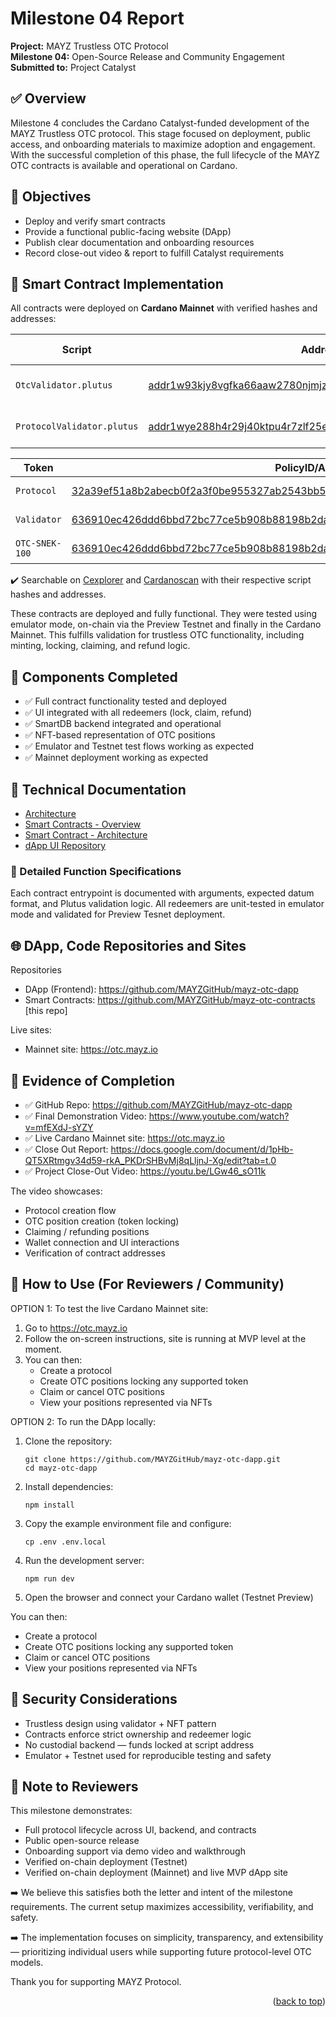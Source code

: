 # Milestone 04 Report

**Project:** MAYZ Trustless OTC Protocol  
**Milestone 04:** Open-Source Release and Community Engagement  
**Submitted to:** Project Catalyst

## ✅ Overview

Milestone 4 concludes the Cardano Catalyst-funded development of the MAYZ Trustless OTC protocol. This stage focused on deployment, public access, and onboarding materials to maximize adoption and engagement. With the successful completion of this phase, the full lifecycle of the MAYZ OTC contracts is available and operational on Cardano.

## 🎯 Objectives

- Deploy and verify smart contracts
- Provide a functional public-facing website (DApp)
- Publish clear documentation and onboarding resources
- Record close-out video & report to fulfill Catalyst requirements

## 🧠 Smart Contract Implementation

All contracts were deployed on **Cardano Mainnet** with verified hashes and addresses:

| Script | Address | Type | Plutus Version |
|--------|------|------|------|
| `OtcValidator.plutus` | [addr1w93kjy8vgfka66aaw2780njmjz9csxvt9k43snv7mwmvfygnwg8nw](https://cexplorer.io/address/addr1w93kjy8vgfka66aaw2780njmjz9csxvt9k43snv7mwmvfygnwg8nw) | Validator and Policy | v3 |
| `ProtocolValidator.plutus` | [addr1wye288h4r29j40ktpu4r7zlf25e84vj58w63r5jnxp3xphgs645fj](https://cexplorer.io/address/addr1wye288h4r29j40ktpu4r7zlf25e84vj58w63r5jnxp3xphgs645fj) | Validator and Policy | v3 |

| Token | PolicyID/Assetname | Type | Network |
|--------|------|------|------|
| `Protocol` | [32a39ef51a8b2abecb0f2a3f0be955327ab2543bb511d253306260dd](https://cexplorer.io/policy/32a39ef51a8b2abecb0f2a3f0be955327ab2543bb511d253306260dd) | Protocol Policy ID | Mainnet |
| `Validator` | [636910ec426ddd6bbd72bc77ce5b908b88198b2dab184d9edbb6c491](https://cexplorer.io/policy/636910ec426ddd6bbd72bc77ce5b908b88198b2dab184d9edbb6c491) | Validator Policy ID | Mainnet |
| `OTC-SNEK-100` | [636910ec426ddd6bbd72bc77ce5b908b88198b2dab184d9edbb6c491.4f54432d534e454b2d313030](https://cexplorer.io/asset/asset1m3w4yj0y97fkd47tphz09fzfwy3pu6aas4hw5l) | OTC token | Mainnet |

✔️ Searchable on [Cexplorer](https://cexplorer.io/) and [Cardanoscan](https://cardanoscan.io/) with their respective script hashes and addresses.

These contracts are deployed and fully functional. They were tested using emulator mode, on-chain via the Preview Testnet and finally in the Cardano Mainnet. This fulfills validation for trustless OTC functionality, including minting, locking, claiming, and refund logic.

## 🔧 Components Completed

- ✅ Full contract functionality tested and deployed
- ✅ UI integrated with all redeemers (lock, claim, refund)
- ✅ SmartDB backend integrated and operational
- ✅ NFT-based representation of OTC positions
- ✅ Emulator and Testnet test flows working as expected
- ✅ Mainnet deployment working as expected

## 📄 Technical Documentation

- [Architecture](../docs/MAYZ-OTC-Architecture.md)
- [Smart Contracts - Overview](../docs/MAYZ-OTC-Architecture.md)
- [Smart Contract - Architecture](../smart-contracts/README.md)
- [dApp UI Repository](https://github.com/MAYZGitHub/mayz-otc-dapp)

### 🧮 Detailed Function Specifications

Each contract entrypoint is documented with arguments, expected datum format, and Plutus validation logic. All redeemers are unit-tested in emulator mode and validated for  Preview Tesnet deployment.

## 🌐 DApp, Code Repositories and Sites

Repositories
- DApp (Frontend): <https://github.com/MAYZGitHub/mayz-otc-dapp>
- Smart Contracts: <https://github.com/MAYZGitHub/mayz-otc-contracts> [this repo]

Live sites:
- Mainnet site: <https://otc.mayz.io>

## 📸 Evidence of Completion

- ✅ GitHub Repo: <https://github.com/MAYZGitHub/mayz-otc-dapp>
- ✅ Final Demonstration Video: <https://www.youtube.com/watch?v=mfEXdJ-sYZY>
- ✅ Live Cardano Mainnet site: <https://otc.mayz.io>
- ✅ Close Out Report: <https://docs.google.com/document/d/1pHb-QT5XRtmgv34d59-rkA_PKDrSHBvMj8qLljnJ-Xg/edit?tab=t.0>
- ✅ Project Close-Out Video: <https://youtu.be/LGw46_sO11k>

The video showcases:

- Protocol creation flow
- OTC position creation (token locking)
- Claiming / refunding positions
- Wallet connection and UI interactions
- Verification of contract addresses

## 📄 How to Use (For Reviewers / Community)

OPTION 1: To test the live Cardano Mainnet site:

1. Go to <https://otc.mayz.io>
2. Follow the on-screen instructions, site is running at MVP level at the moment.
3. You can then:
      - Create a protocol
      - Create OTC positions locking any supported token
      - Claim or cancel OTC positions
      - View your positions represented via NFTs


OPTION 2: To run the DApp locally:

1. Clone the repository:
   ```
   git clone https://github.com/MAYZGitHub/mayz-otc-dapp.git
   cd mayz-otc-dapp
   ```

2. Install dependencies:
   ```
   npm install
   ```

3. Copy the example environment file and configure:
   ```
   cp .env .env.local
   ```

4. Run the development server:
   ```
   npm run dev
   ```

5. Open the browser and connect your Cardano wallet (Testnet Preview)

You can then:

- Create a protocol
- Create OTC positions locking any supported token
- Claim or cancel OTC positions
- View your positions represented via NFTs

## 🔐 Security Considerations

- Trustless design using validator + NFT pattern
- Contracts enforce strict ownership and redeemer logic
- No custodial backend — funds locked at script address
- Emulator + Testnet used for reproducible testing and safety

## 📝 Note to Reviewers

This milestone demonstrates:

- Full protocol lifecycle across UI, backend, and contracts
- Public open-source release
- Onboarding support via demo video and walkthrough
- Verified on-chain deployment (Testnet)
- Verified on-chain deployment (Mainnet) and live MVP dApp site

➡️ We believe this satisfies both the letter and intent of the milestone requirements. The current setup maximizes accessibility, verifiability, and safety.

➡️ The implementation focuses on simplicity, transparency, and extensibility — prioritizing individual users while supporting future protocol-level OTC models.

Thank you for supporting MAYZ Protocol.

<p align="right">(<a href="#readme-top">back to top</a>)</p>
